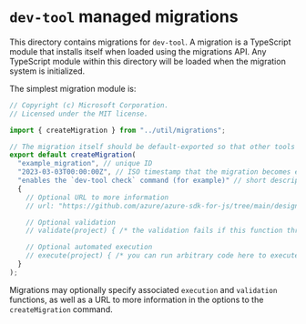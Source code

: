 # `dev-tool` managed migrations

This directory contains migrations for `dev-tool`. A migration is a TypeScript module that installs itself when loaded using the migrations API. Any TypeScript module within this directory will be loaded when the migration system is initialized.

The simplest migration module is:

```ts migration-template
// Copyright (c) Microsoft Corporation.
// Licensed under the MIT license.

import { createMigration } from "../util/migrations";

// The migration itself should be default-exported so that other tools can reference it easily.
export default createMigration(
  "example_migration", // unique ID
  "2023-03-03T00:00:00Z", // ISO timestamp that the migration becomes effective
  "enables the `dev-tool check` command (for example)" // short description of the migration
  {
    // Optional URL to more information
    // url: "https://github.com/azure/azure-sdk-for-js/tree/main/design/example.md"

    // Optional validation
    // validate(project) { /* the validation fails if this function throws an error. */ }

    // Optional automated execution
    // execute(project) { /* you can run arbitrary code here to execute the migration. */ }
  }
);
```

Migrations may optionally specify associated `execution` and `validation` functions, as well as a URL to more information in the options to the `createMigration` command.
